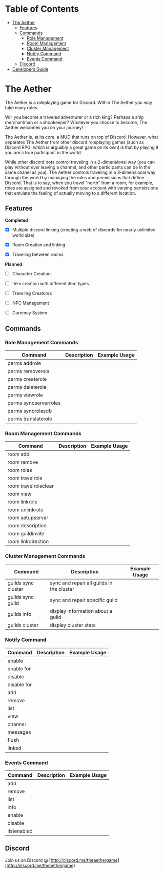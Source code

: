 
Table of Contents
=================

   * [The Aether](#The-Aether)
      * [Features](#features)
      * [Commands](#commands)
         * [Role Management](#role-management-commands)
         * [Room Management](#room-management-commands)
         * [Cluster Management](#cluster-management-commands)
         * [Notify Command](#notify-command)
         * [Events Command](#events-command)
      * [Discord](#discord)
   * [Developers Guide](Developers.md)


# The Aether

The Aether is a roleplaying game for Discord. Within The Aether you may take many roles.

Will you become a traveled adventurer or a rich king? Perhaps a ship merchantman or a shopkeeper? Whatever you choose to become, The Aether welcomes you on your journey!

The Aether is, at its core, a MUD that runs on top of Discord. However, what separates The Aether from other discord roleplaying games (such as Discord RPG, which is arguably a great game on its own) is that by playing it you are a true participant in the world.

While other discord bots control traveling in a 2-dimensional way (you can play without ever leaving a channel, and other participants can be in the same chanel as you), The Aether controls traveling in a 3-dimensional way through the world by managing the roles and permissions that define Discord. That is to say, when you travel "north" from a room, for example, roles are assigned and revoked from your account with varying permissions that emulate the feeling of actually moving to a different location.

 

## Features

**Completed** 

- [X] Multiple discord linking (creating a web of discords for nearly unlimited world size)
- [X] Room Creation and linking
- [X] Traveling between rooms 



**Planned**

- [ ] Character Creation
- [ ] Item creation with different item types
- [ ] Traveling Creatures
- [ ] NPC Management
- [ ] Currency System 



## Commands

### Role Management Commands

| Command       | Description   | Example Usage  |
| ------------- | ------------- | ------------- |
| perms addrole |  | |
| perms removerole |  |  | 
| perms createrole |  |  | 
| perms deleterole |  |  | 
| perms viewrole |  |  | 
| perms syncserverroles |  |  | 
| perms syncrolesdb | | | 
| perms translaterole |  |  |


### Room Management Commands

| Command       | Description   | Example Usage  |
| ------------- | ------------- | ------------- |
| room add | | |
| room remove | | |
| room roles | | |
| room travelrole |  |  |
| room travelroleclear |  |  |
| room view |  |  |
| room linkrole |  |  |
| room unlinkrole |  |  |
| room setupserver |  |  |
| room description |  |  |
| room guildinvite |  |  |
| room linkdirection |  |  |


### Cluster Management Commands

| Command       | Description   | Example Usage  |
| ------------- | ------------- | ------------- |
| guilds sync cluster | sync and repair all guilds in the cluster | |
| guilds sync guild | sync and repair specific guild | |
| guilds info | display information about a guild | |
| guilds cluster | display cluster stats | |   


### Notify Command

| Command       | Description   | Example Usage  |
| ------------- | ------------- | ------------- |
| enable |  | |
| enable for |  |  |
| disable  |  |  |
| disable for |  |  |
| add |  |  |
| remove |  |  |
| list |  |  |
| view |  |  |
| channel |  |  |
| messages |  |  |
| flush |  |  |
| linked |  |  |



### Events Command

| Command       | Description   | Example Usage  |
| ------------- | ------------- | ------------- |
| add |  |  |
| remove |  |  |
| list |  |  |
| info |  |  |
| enable | | |
| disable | | |
| listenabled | | |




## Discord

Join us on Discord @ [http://discord.me/theaethergame](http://discord.me/theaethergame)